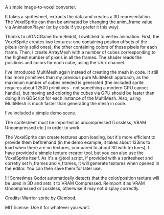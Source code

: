 A simple image-to-voxel converter.

It takes a spritesheet, extracts the data and creates a 3D representation. The VoxelSprite can then be animated by changing the anim_frame value via AnimationPlayer (or by code if you prefer it this way).

Thanks to u/DNCGame from Reddit, I switched to vertex animation. First, the VoxelSprite creates two textures: one containing positon offsets of the pixels (only solid ones), the other containing colors of those pixels for each frame. Then, I create ArrayMesh with a number of cubes corresponding to the highest number of pixels in all the frames. The shader reads the positions and colors for each cube, using the UV.x channel. 

I've introduced MultiMesh again instead of creating the mesh in code. It still has more primitives than my previous pure MultiMesh approach, as the maximum number of cubes needed is generated (the included sprite requires about 12500 primitives - not something a modern GPU cannot handle), but moving and coloring the cubes via GPU should be faster than doing it in GDScript for each instance of the MultiMesh. Also, using MultiMesh is much faster than generating the mesh in code.

I've included a simple demo scene. 

The spritesheet must be imported as uncompressed (Lossless, VRAM Uncompressed etc.) in order to work.

The VoxelSprite can create textures upon loading, but it's more efficient to provide them befhrehand (in the demo example, it takes about 133ms to load when there are no textures, compared to about 30 with textures).
I have provided a simple texture creator tool, but you can also use the VoxelSprite itself. As it's a @tool script, if provided with a spritesheet and corretly set h_frames and v_frames, it will generate textures when opened in the editor. You can then save them for later use.

!!! Sometimes Godot automatically detects that the color/position texture will be used in 3D and sets it to VRAM Compressed. Reimport it as VRAM Uncompressed or Lossless, otherwise it may not display correctly.


Credits:
Warrior sprite by Clembod.

MIT license. Use it for whatever you want.
